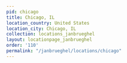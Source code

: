 ```yaml
---
pid: chicago
title: Chicago, IL
location_country: United States
location_city: Chicago, IL
collection: locations_janbrueghel
layout: locationpage_janbrueghel
order: '110'
permalink: "/janbrueghel/locations/chicago"
---
```

